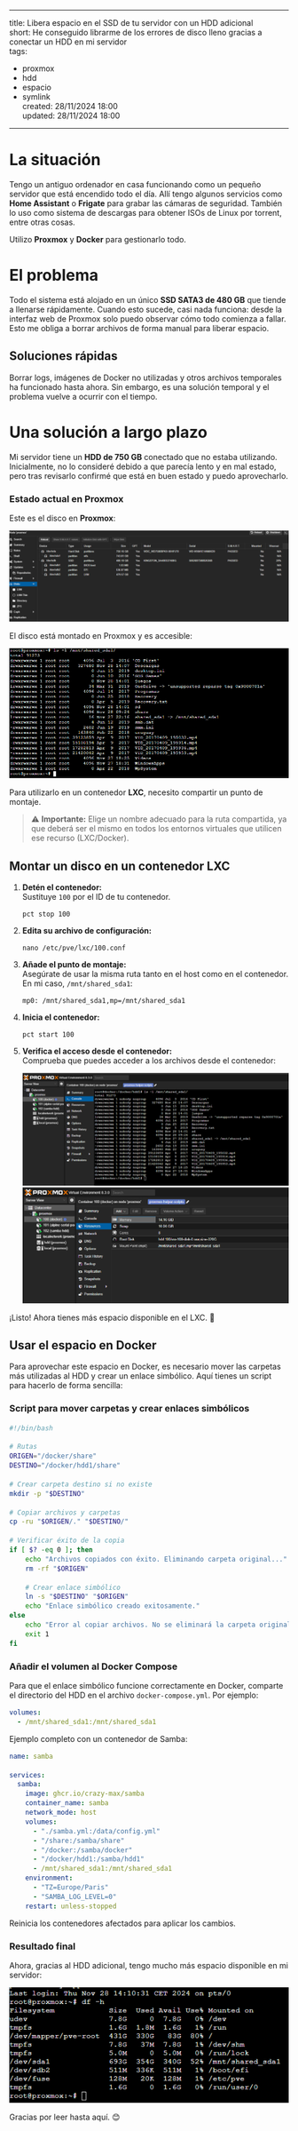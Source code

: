 
---

title: Libera espacio en el SSD de tu servidor con un HDD adicional  
short: He conseguido librarme de los errores de disco lleno gracias a conectar un HDD en mi servidor  
tags:  
  - proxmox  
  - hdd  
  - espacio  
  - symlink  
created: 28/11/2024 18:00  
updated: 28/11/2024 18:00  

---

# La situación

Tengo un antiguo ordenador en casa funcionando como un pequeño servidor que está encendido todo el día. Allí tengo algunos servicios como **Home Assistant** o **Frigate** para grabar las cámaras de seguridad. También lo uso como sistema de descargas para obtener ISOs de Linux por torrent, entre otras cosas.

Utilizo **Proxmox** y **Docker** para gestionarlo todo.

# El problema

Todo el sistema está alojado en un único **SSD SATA3 de 480 GB** que tiende a llenarse rápidamente. Cuando esto sucede, casi nada funciona: desde la interfaz web de Proxmox solo puedo observar cómo todo comienza a fallar. Esto me obliga a borrar archivos de forma manual para liberar espacio.

## Soluciones rápidas

Borrar logs, imágenes de Docker no utilizadas y otros archivos temporales ha funcionado hasta ahora. Sin embargo, es una solución temporal y el problema vuelve a ocurrir con el tiempo.

# Una solución a largo plazo

Mi servidor tiene un **HDD de 750 GB** conectado que no estaba utilizando. Inicialmente, no lo consideré debido a que parecía lento y en mal estado, pero tras revisarlo confirmé que está en buen estado y puedo aprovecharlo.

### Estado actual en Proxmox

Este es el disco en **Proxmox**:

![Discos en Proxmox](image.png)  

El disco está montado en Proxmox y es accesible:  

![Contenido del disco](image-1.png)  

Para utilizarlo en un contenedor **LXC**, necesito compartir un punto de montaje.

> ⚠️ **Importante:** Elige un nombre adecuado para la ruta compartida, ya que deberá ser el mismo en todos los entornos virtuales que utilicen ese recurso (LXC/Docker).

## Montar un disco en un contenedor LXC

1. **Detén el contenedor:**  
   Sustituye `100` por el ID de tu contenedor.
   ```shell
   pct stop 100
   ```
2. **Edita su archivo de configuración:**  
   ```shell
   nano /etc/pve/lxc/100.conf
   ```
3. **Añade el punto de montaje:**  
   Asegúrate de usar la misma ruta tanto en el host como en el contenedor. En mi caso, `/mnt/shared_sda1`:
   ```
   mp0: /mnt/shared_sda1,mp=/mnt/shared_sda1
   ```
4. **Inicia el contenedor:**
   ```shell
   pct start 100
   ```
5. **Verifica el acceso desde el contenedor:**  
   Comprueba que puedes acceder a los archivos desde el contenedor:

   ![Acceso desde el LXC](image-3.png)  
   ![Punto de montaje en Proxmox](image-2.png)  

¡Listo! Ahora tienes más espacio disponible en el LXC. 🥳

## Usar el espacio en Docker

Para aprovechar este espacio en Docker, es necesario mover las carpetas más utilizadas al HDD y crear un enlace simbólico. Aquí tienes un script para hacerlo de forma sencilla:

### Script para mover carpetas y crear enlaces simbólicos

```bash
#!/bin/bash

# Rutas
ORIGEN="/docker/share"
DESTINO="/docker/hdd1/share"

# Crear carpeta destino si no existe
mkdir -p "$DESTINO"

# Copiar archivos y carpetas
cp -ru "$ORIGEN/." "$DESTINO/"

# Verificar éxito de la copia
if [ $? -eq 0 ]; then
    echo "Archivos copiados con éxito. Eliminando carpeta original..."
    rm -rf "$ORIGEN"

    # Crear enlace simbólico
    ln -s "$DESTINO" "$ORIGEN"
    echo "Enlace simbólico creado exitosamente."
else
    echo "Error al copiar archivos. No se eliminará la carpeta original."
    exit 1
fi
```

### Añadir el volumen al Docker Compose

Para que el enlace simbólico funcione correctamente en Docker, comparte el directorio del HDD en el archivo `docker-compose.yml`. Por ejemplo:

```yaml
volumes:
  - /mnt/shared_sda1:/mnt/shared_sda1
```

Ejemplo completo con un contenedor de Samba:

```yaml
name: samba

services:
  samba:
    image: ghcr.io/crazy-max/samba
    container_name: samba
    network_mode: host
    volumes:
      - "./samba.yml:/data/config.yml"
      - "/share:/samba/share"
      - "/docker:/samba/docker"
      - "/docker/hdd1:/samba/hdd1"
      - /mnt/shared_sda1:/mnt/shared_sda1
    environment:
      - "TZ=Europe/Paris"
      - "SAMBA_LOG_LEVEL=0"
    restart: unless-stopped
```

Reinicia los contenedores afectados para aplicar los cambios.

### Resultado final

Ahora, gracias al HDD adicional, tengo mucho más espacio disponible en mi servidor:  

![Resultado final](image-5.png)

Gracias por leer hasta aquí. 😊